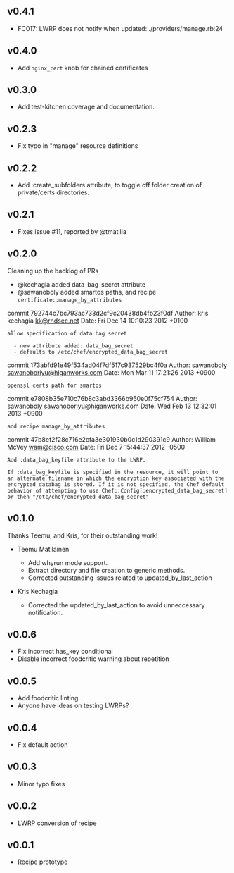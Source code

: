 ## v0.4.1

* FC017: LWRP does not notify when updated: ./providers/manage.rb:24

## v0.4.0

* Add `nginx_cert` knob for chained certificates

## v0.3.0

* Add test-kitchen coverage and documentation. 

## v0.2.3

* Fix typo in "manage" resource definitions

## v0.2.2

* Add :create_subfolders attribute, to toggle off folder creation of private/certs directories.

## v0.2.1

* Fixes issue #11, reported by @tmatilia

## v0.2.0

Cleaning up the backlog of PRs

* @kechagia added data_bag_secret attribute
* @sawanoboly added smartos paths, and recipe `certificate::manage_by_attributes`

commit 792744c7bc793ac733d2cf9c20438db4fb23f0df
Author: kris kechagia <kk@rndsec.net>
Date:   Fri Dec 14 10:10:23 2012 +0100

    allow specification of data bag secret
    
      - new attribute added: data_bag_secret
      - defaults to /etc/chef/encrypted_data_bag_secret

commit 173abfd91e49f534ad04f7df517c937529bc4f0a
Author: sawanoboly <sawanoboriyu@higanworks.com>
Date:   Mon Mar 11 17:21:26 2013 +0900

    openssl certs path for smartos

commit e7808b35e710c76b8c3abd3366b950e0f75cf754
Author: sawanoboly <sawanoboriyu@higanworks.com>
Date:   Wed Feb 13 12:32:01 2013 +0900

    add recipe manage_by_attributes

commit 47b8ef2f28c716e2cfa3e301930b0c1d290391c9
Author: William McVey <wam@cisco.com>
Date:   Fri Dec 7 15:44:37 2012 -0500

    Add :data_bag_keyfile attribute to the LWRP.
    
    If :data_bag_keyfile is specified in the resource, it will point to
    an alternate filename in which the encryption key associated with the
    encrypted databag is stored. If it is not specified, the Chef default
    behavior of attempting to use Chef::Config[:encrypted_data_bag_secret]
    or then "/etc/chef/encrypted_data_bag_secret"

## v0.1.0

Thanks Teemu, and Kris, for their outstanding work!

* Teemu Matilainen
  - Add whyrun mode support.
  - Extract directory and file creation to generic methods.
  - Corrected outstanding issues related to updated_by_last_action
   
* Kris Kechagia
  - Corrected the updated_by_last_action to avoid unneccessary
    notification.

## v0.0.6

  - Fix incorrect has_key conditional
  - Disable incorrect foodcritic warning about repetition

## v0.0.5

  - Add foodcritic linting
  - Anyone have ideas on testing LWRPs?

## v0.0.4

  - Fix default action

## v0.0.3

  - Minor typo fixes

## v0.0.2

  - LWRP conversion of recipe

## v0.0.1

  - Recipe prototype
